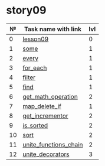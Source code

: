# story09

| №   | Task name with link                              | lvl |
| --- | ------------------------------------------------ | --- |
| 0   | [lesson09](./lesson09)                           | 0   |
| 1   | [some](./some)                                   | 1   |
| 2   | [every](./every)                                 | 1   |
| 3   | [for_each](./for_each)                           | 1   |
| 4   | [filter](./filter)                               | 1   |
| 5   | [find](./find)                                   | 1   |
| 6   | [get_math_operation](./get_math_operation)       | 2   |
| 7   | [map_delete_if](./map_delete_if)                 | 1   |
| 8   | [get_incrementor](./get_incrementor)             | 2   |
| 9   | [is_sorted](./is_sorted)                         | 2   |
| 10  | [sort](./sort)                                   | 2   |
| 11  | [unite_functions_chain](./unite_functions_chain) | 2   |
| 12  | [unite_decorators](./unite_decorators)           | 3   |
